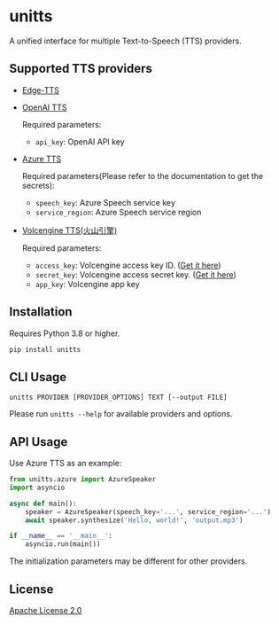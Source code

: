 # unitts

A unified interface for multiple Text-to-Speech (TTS) providers.


## Supported TTS providers

- [Edge-TTS](https://github.com/rany2/edge-tts)
- [OpenAI TTS](https://platform.openai.com/docs/guides/text-to-speech)

  Required parameters:

  - `api_key`: OpenAI API key

- [Azure TTS](https://docs.microsoft.com/en-us/azure/cognitive-services/speech-service/text-to-speech)

  Required parameters(Please refer to the documentation to get the secrets):

  - `speech_key`: Azure Speech service key
  - `service_region`: Azure Speech service region

- [Volcengine TTS(火山引擎)](https://console.volcengine.com/sami)

  Required parameters:

  - `access_key`: Volcengine access key ID. ([Get it here](https://console.volcengine.com/iam/keymanage/))
  - `secret_key`: Volcengine access secret key. ([Get it here](https://console.volcengine.com/iam/keymanage/))
  - `app_key`: Volcengine app key


## Installation

Requires Python 3.8 or higher.

```bash
pip install unitts
```

## CLI Usage

```
unitts PROVIDER [PROVIDER_OPTIONS] TEXT [--output FILE]
```

Please run `unitts --help` for available providers and options.

## API Usage

Use Azure TTS as an example:

```python
from unitts.azure import AzureSpeaker
import asyncio

async def main():
    speaker = AzureSpeaker(speech_key='...', service_region='...')
    await speaker.synthesize('Hello, world!', 'output.mp3')

if __name__ == '__main__':
    asyncio.run(main())
```

The initialization parameters may be different for other providers.

## License

[Apache License 2.0](https://www.apache.org/licenses/LICENSE-2.0)
